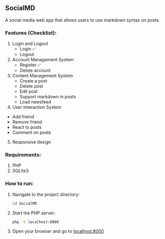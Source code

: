 ## SocialMD
A social media web app that allows users to use markdown syntax on posts.

### Features (Checklist):
1. Login and Logout
   - Login ✅
   - Logout
2. Account Management System
   - Register ✅
   - Delete account
3. Content Management System
   - Create a post
   - Delete post
   - Edit post
   - Support markdown in posts
   - Load newsfeed
4. User Interaction System
  - Add friend
  - Remove friend
  - React to posts
  - Comment on posts
5. Responsive design

### Requirements:
1. PHP
2. SQLite3

### How to run:
1. Navigate to the project directory:
   ```bash
   cd SocialMD
   ```
2. Start the PHP server:
   ```bash
   php -S localhost:8000
   ```
3. Open your browser and go to [localhost:8000](http://localhost:8000)
